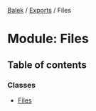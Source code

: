 [Balek](../README.md) / [Exports](../modules.md) / Files

# Module: Files

## Table of contents

### Classes

- [Files](../classes/Files.Files.md)
